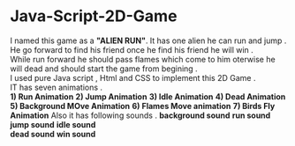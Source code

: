 # Java-Script-2D-Game
I named this game as a **__"ALIEN RUN"__**. It has one alien he can run and jump . <br>
He go forward to find his friend once he find his friend he will win . <br>
While run forward he should pass flames which come to him oterwise he will dead and should start the game from begining .<br>
I used pure Java script , Html and CSS to implement this 2D Game .<br>
IT has seven animations .<br>
  __1) Run Animation__
  __2) Jump Animation__ 
  __3) Idle Animation__
  __4) Dead Animation__
  __5) Background MOve Animation__
  __6) Flames Move animation__
  __7) Birds Fly Animation__
Also it has following sounds . 
  __background sound__
  __run sound__  
  __jump sound__ 
  __idle sound__  
  __dead sound__ 
  __win sound__
